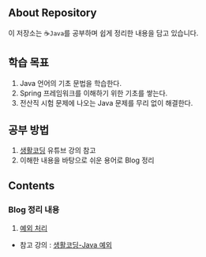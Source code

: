 ## About Repository

이 저장소는 ☕`Java`를 공부하며 쉽게 정리한 내용을 담고 있습니다.
<br />

## 학습 목표
1. Java 언어의 기초 문법을 학습한다.
2. Spring 프레임워크를 이해하기 위한 기초를 쌓는다.
3. 전산직 시험 문제에 나오는 Java 문제를 무리 없이 해결한다.

## 공부 방법
1. [생활코딩](https://www.youtube.com/watch?v=HZL4iUUx4_E&list=PLuHgQVnccGMCrFJLxpjhE0N5tvOVxJuVB) 유튜브 강의 참고
2. 이해한 내용을 바탕으로 쉬운 용어로 Blog 정리

## Contents
### Blog 정리 내용
1. [예외 처리](https://hyeonstone.tistory.com/entry/Java-%EC%98%88%EC%99%B8-%EC%B2%98%EB%A6%AC-%EC%98%A4%EB%8B%B5%EB%85%B8%ED%8A%B8)
- 참고 강의 : [생활코딩-Java 예외](https://www.youtube.com/watch?v=HZL4iUUx4_E&list=PLuHgQVnccGMCrFJLxpjhE0N5tvOVxJuVB&index=1)
